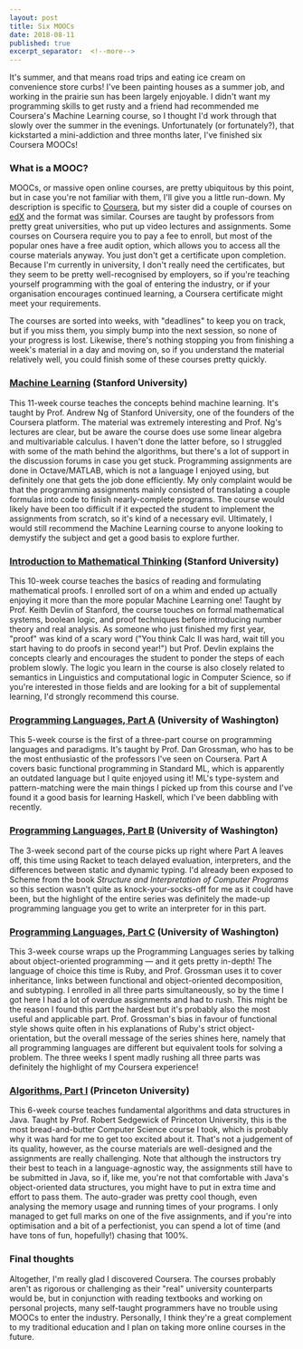 ```yaml
---
layout: post
title: Six MOOCs
date: 2018-08-11
published: true
excerpt_separator:  <!--more-->
---
```

It's summer, and that means road trips and eating ice cream on convenience store curbs! I've been painting houses as a summer job, and working in the prairie sun has been largely enjoyable. I didn't want my programming skills to get rusty and a friend had recommended me Coursera's Machine Learning course, so I thought I'd work through that slowly over the summer in the evenings. Unfortunately (or fortunately?), that kickstarted a mini-addiction and three months later, I've finished six Coursera MOOCs!  
<!--more-->
### What is a MOOC?
MOOCs, or massive open online courses, are pretty ubiquitous by this point, but in case you're not familiar with them, I'll give you a little run-down. My description is specific to [Coursera](https://www.coursera.org), but my sister did a couple of courses on [edX](https://www.edx.org) and the format was similar. Courses are taught by professors from pretty great universities, who put up video lectures and assignments. Some courses on Coursera require you to pay a fee to enroll, but most of the popular ones have a free audit option, which allows you to access all the course materials anyway. You just don't get a certificate upon completion. Because I'm currently in university, I don't really need the certificates, but they seem to be pretty well-recognised by employers, so if you're teaching yourself programming with the goal of entering the industry, or if your organisation encourages continued learning, a Coursera certificate might meet your requirements.  

The courses are sorted into weeks, with "deadlines" to keep you on track, but if you miss them, you simply bump into the next session, so none of your progress is lost. Likewise, there's nothing stopping you from finishing a week's material in a day and moving on, so if you understand the material relatively well, you could finish some of these courses pretty quickly.  

### [Machine Learning](https://www.coursera.org/learn/machine-learning) (Stanford University)
This 11-week course teaches the concepts behind machine learning. It's taught by Prof. Andrew Ng of Stanford University, one of the founders of the Coursera platform. The material was extremely interesting and Prof. Ng's lectures are clear, but be aware the course does use some linear algebra and multivariable calculus. I haven't done the latter before, so I struggled with some of the math behind the algorithms, but there's a lot of support in the discussion forums in case you get stuck. Programming assignments are done in Octave/MATLAB, which is not a language I enjoyed using, but definitely one that gets the job done efficiently. My only complaint would be that the programming assignments mainly consisted of translating a couple formulas into code to finish nearly-complete programs. The course would likely have been too difficult if it expected the student to implement the assignments from scratch, so it's kind of a necessary evil. Ultimately, I would still recommend the Machine Learning course to anyone looking to demystify the subject and get a good basis to explore further.  

### [Introduction to Mathematical Thinking](https://www.coursera.org/learn/mathematical-thinking) (Stanford University)
This 10-week course teaches the basics of reading and formulating mathematical proofs. I enrolled sort of on a whim and ended up actually enjoying it more than the more popular Machine Learning one! Taught by Prof. Keith Devlin of Stanford, the course touches on formal mathematical systems, boolean logic, and proof techniques before introducing number theory and real analysis. As someone who just finished my first year, "proof" was kind of a scary word ("You think Calc II was hard, wait till you start having to do proofs in second year!") but Prof. Devlin explains the concepts clearly and encourages the student to ponder the steps of each problem slowly. The logic you learn in the course is also closely related to semantics in Linguistics and computational logic in Computer Science, so if you're interested in those fields and are looking for a bit of supplemental learning, I'd strongly recommend this course.  

### [Programming Languages, Part A](https://www.coursera.org/learn/programming-languages) (University of Washington)
This 5-week course is the first of a three-part course on programming languages and paradigms. It's taught by Prof. Dan Grossman, who has to be the most enthusiastic of the professors I've seen on Coursera. Part A covers basic functional programming in Standard ML, which is apparently an outdated language but I quite enjoyed using it! ML's type-system and pattern-matching were the main things I picked up from this course and I've found it a good basis for learning Haskell, which I've been dabbling with recently.  

### [Programming Languages, Part B](https://www.coursera.org/learn/programming-languages-part-b) (University of Washington)
The 3-week second part of the course picks up right where Part A leaves off, this time using Racket to teach delayed evaluation, interpreters, and the differences between static and dynamic typing. I'd already been exposed to Scheme from the book _Structure and Interpretation of Computer Programs_ so this section wasn't quite as knock-your-socks-off for me as it could have been, but the highlight of the entire series was definitely the made-up programming language you get to write an interpreter for in this part.

### [Programming Languages, Part C](https://www.coursera.org/learn/programming-languages-part-c) (University of Washington)
This 3-week course wraps up the Programming Languages series by talking about object-oriented programming &mdash; and it gets pretty in-depth! The language of choice this time is Ruby, and Prof. Grossman uses it to cover inheritance, links between functional and object-oriented decomposition, and subtyping. I enrolled in all three parts simultaneously, so by the time I got here I had a lot of overdue assignments and had to rush. This might be the reason I found this part the hardest but it's probably also the most useful and applicable part. Prof. Grossman's bias in favour of functional style shows quite often in his explanations of Ruby's strict object-orientation, but the overall message of the series shines here, namely that all programming languages are different but equivalent tools for solving a problem. The three weeks I spent madly rushing all three parts was definitely the highlight of my Coursera experience!

### [Algorithms, Part I](https://www.coursera.org/learn/algorithms-part1/) (Princeton University)
This 6-week course teaches fundamental algorithms and data structures in Java. Taught by Prof. Robert Sedgewick of Princeton University, this is the most bread-and-butter Computer Science course I took, which is probably why it was hard for me to get too excited about it. That's not a judgement of its quality, however, as the course materials are well-designed and the assignments are really challenging. Note that although the instructors try their best to teach in a language-agnostic way, the assignments still have to be submitted in Java, so if, like me, you're not that comfortable with Java's object-oriented data structures, you might have to put in extra time and effort to pass them. The auto-grader was pretty cool though, even analysing the memory usage and running times of your programs. I only managed to get full marks on one of the five assignments, and if you're into optimisation and a bit of a perfectionist, you can spend a lot of time (and have tons of fun, hopefully!) chasing that 100%.

### Final thoughts
Altogether, I'm really glad I discovered Coursera. The courses probably aren't as rigorous or challenging as their "real" university counterparts would be, but in conjunction with reading textbooks and working on personal projects, many self-taught programmers have no trouble using MOOCs to enter the industry. Personally, I think they're a great complement to my traditional education and I plan on taking more online courses in the future.